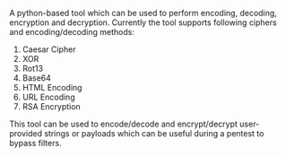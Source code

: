A python-based tool which can be used to perform encoding, decoding, encryption and decryption.
Currently the tool supports following ciphers and encoding/decoding methods:
1. Caesar Cipher
2. XOR
3. Rot13
4. Base64
5. HTML Encoding
6. URL Encoding
7. RSA Encryption

This tool can be used to encode/decode and encrypt/decrypt user-provided strings or payloads which can be useful during a pentest to bypass filters.
